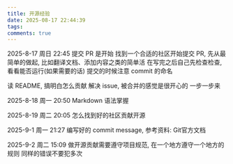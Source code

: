 ```yaml
---
title: 开源经验
date: 2025-08-17 22:44:39
tags:
comments: true
---
```



2025-8-17 周日 22:45
提交 PR 是开始
找到一个合适的社区开始提交 PR, 先从最简单的做起, 比如翻译文档、添加内容之类的简单活
在写完之后自己先检查检查, 看看能否运行(如果需要的话)
提交的时候注意 commit 的命名

读 README, 搞明白怎么贡献
解决 issue, 被合并的感觉是很开心的
一步一步来


2025-8-18 周一 20:50
Markdown 语法掌握


2025-8-19 周二 20:05 
怎么找到好的社区贡献开源


2025-9-1 周一 21:27
编写好的 commit message, 参考资料: Git官方文档

2025-9-2 周二 15:09
做开源贡献需要遵守项目规范, 在一个地方遵守一个地方的规则
同样的错误不要犯多次




